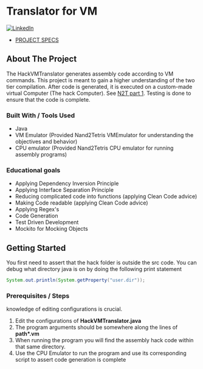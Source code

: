 # Translator for VM

[![LinkedIn][linkedin-shield]][linkedin-url]

- [PROJECT SPECS](https://www.nand2tetris.org/project07)

<!-- ABOUT THE PROJECT -->
## About The Project

The HackVMTranslator generates assembly code according to VM commands.
This project is meant to gain a higher understanding of the two tier compilation.
After code is generated, it is executed on a custom-made virtual Computer (The hack Computer). 
See [N2T part 1](https://www.nand2tetris.org). Testing is done to ensure that the code is complete.

### Built With / Tools Used

* Java
* VM Emulator (Provided Nand2Tetris VMEmulator for understanding the objectives and behavior)
* CPU emulator (Provided Nand2Tetris CPU emulator for running assembly programs)

### Educational goals
- Applying Dependency Inversion Principle
- Applying Interface Separation Principle
- Reducing complicated code into functions (applying Clean Code advice)
- Making Code readable (applying Clean Code advice)
- Applying Regex's
- Code Generation
- Test Driven Development
- Mockito for Mocking Objects

<!-- GETTING STARTED -->
## Getting Started

You first need to assert that the hack folder is outside the src code. 
You can debug what directory java is on by doing the following print statement

``` java
System.out.println(System.getProperty("user.dir"));
```

### Prerequisites / Steps

knowledge of editing configurations is crucial.
1. Edit the configurations of **HackVMTranslator.java**
2. The program arguments should be somewhere along the lines of **path\*.vm**
3. When running the program you will find the assembly hack code within that same directory.
4. Use the CPU Emulator to run the program and use its corresponding script to assert code generation is complete


<!-- MARKDOWN LINKS & IMAGES -->
<!-- https://www.markdownguide.org/basic-syntax/#reference-style-links -->

[linkedin-shield]: https://img.shields.io/badge/-LinkedIn-black.svg?style=for-the-badge&logo=linkedin&colorB=555
[linkedin-url]: https://www.linkedin.com/in/bflo/
